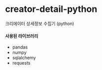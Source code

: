 # creator-detail-python
크리에이터 상세정보 수집기 (python)



#### 사용된 라이브러리

- pandas
- numpy
- sqlalchemy
- requests
